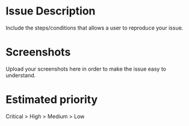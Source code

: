 # Issue Description

Include the steps/conditions that allows a user to reproduce your issue.

# Screenshots

Upload your screenshots here in order to make the issue easy to understand.

# Estimated priority

Critical > High > Medium > Low